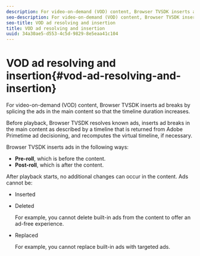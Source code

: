```yaml
---
description: For video-on-demand (VOD) content, Browser TVSDK inserts ad breaks by splicing the ads in the main content so that the timeline duration increases.
seo-description: For video-on-demand (VOD) content, Browser TVSDK inserts ad breaks by splicing the ads in the main content so that the timeline duration increases.
seo-title: VOD ad resolving and insertion
title: VOD ad resolving and insertion
uuid: 34a30ae5-d553-4c5d-9829-8e5eaa41c104
---
```


# VOD ad resolving and insertion{#vod-ad-resolving-and-insertion}

For video-on-demand (VOD) content, Browser TVSDK inserts ad breaks by splicing the ads in the main content so that the timeline duration increases.

Before playback, Browser TVSDK resolves known ads, inserts ad breaks in the main content as described by a timeline that is returned from Adobe Primetime ad decisioning, and recomputes the virtual timeline, if necessary.

Browser TVSDK inserts ads in the following ways:

* **Pre-roll**, which is before the content. 
* **Post-roll**, which is after the content.

After playback starts, no additional changes can occur in the content. Ads cannot be:

* Inserted 
* Deleted

  For example, you cannot delete built-in ads from the content to offer an ad-free experience. 
* Replaced

  For example, you cannot replace built-in ads with targeted ads.


